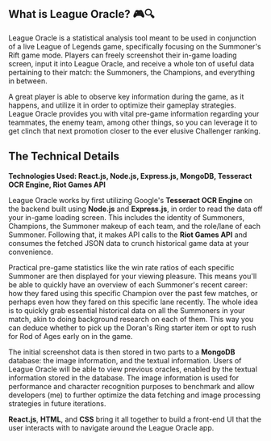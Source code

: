 ## What is League Oracle? 🎮🔍
League Oracle is a statistical analysis tool meant to be used in conjunction of a live League of Legends game, specifically focusing on the Summoner's Rift game mode. Players can freely screenshot their in-game loading screen, input it into League Oracle, and receive a whole ton of useful data pertaining to their match: the Summoners, the Champions, and everything in between. 

A great player is able to observe key information during the game, as it happens, and utilize it in order to optimize their gameplay strategies. League Oracle provides you with vital pre-game information regarding your teammates, the enemy team, among other things, so you can leverage it to get clinch that next promotion closer to the ever elusive Challenger ranking.

## The Technical Details
**Technologies Used: React.js, Node.js, Express.js, MongoDB, Tesseract OCR Engine, Riot Games API**

League Oracle works by first utilizing Google's **Tesseract OCR Engine** on the backend built using **Node.js** and **Express.js**, in order to read the data off your in-game loading screen. This includes the identity of Summoners, Champions, the Summoner makeup of each team, and the role/lane of each Summoner. Following that, it makes API calls to the **Riot Games API** and consumes the fetched JSON data to crunch historical game data at your convenience. 

Practical pre-game statistics like the win rate ratios of each specific Summoner are then displayed for your viewing pleasure. This means you'll be able to quickly have an overview of each Summoner's recent career: how they fared using this specific Champion over the past few matches, or perhaps even how they fared on this specific lane recently. The whole idea is to quickly grab essential historical data on all the Summoners in your match, akin to doing background research on each of them. This way you can deduce whether to pick up the Doran's Ring starter item or opt to rush for Rod of Ages early on in the game.

The initial screenshot data is then stored in two parts to a **MongoDB** database: the image information, and the textual information. Users of League Oracle will be able to view previous oracles, enabled by the textual information stored in the database. The image information is used for performance and character recognition purposes to benchmark and allow developers (me) to further optimize the data fetching and image processing strategies in future iterations.

**React.js**, **HTML**, and **CSS** bring it all together to build a front-end UI that the user interacts with to navigate around the League Oracle app.

